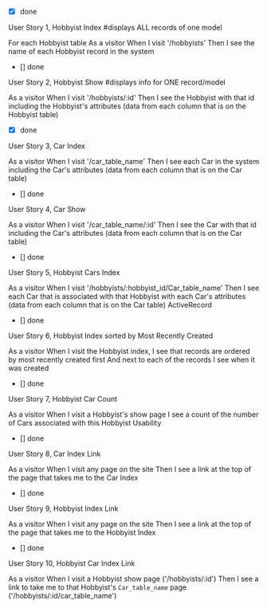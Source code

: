 - [x] done

User Story 1, Hobbyist Index #displays ALL records of one model

For each Hobbyist table
As a visitor
When I visit '/hobbyists'
Then I see the name of each Hobbyist record in the system

- [] done

User Story 2, Hobbyist Show #displays info for ONE record/model

As a visitor
When I visit '/hobbyists/:id'
Then I see the Hobbyist with that id including the Hobbyist's attributes
(data from each column that is on the Hobbyist table)

- [x] done

User Story 3, Car Index 

As a visitor
When I visit '/car_table_name'
Then I see each Car in the system including the Car's attributes
(data from each column that is on the Car table)
- [] done

User Story 4, Car Show 

As a visitor
When I visit '/car_table_name/:id'
Then I see the Car with that id including the Car's attributes
(data from each column that is on the Car table)
- [] done

User Story 5, Hobbyist Cars Index 

As a visitor
When I visit '/hobbyists/:hobbyist_id/Car_table_name'
Then I see each Car that is associated with that Hobbyist with each Car's attributes
(data from each column that is on the Car table)
ActiveRecord
- [] done

User Story 6, Hobbyist Index sorted by Most Recently Created 

As a visitor
When I visit the Hobbyist index,
I see that records are ordered by most recently created first
And next to each of the records I see when it was created
- [] done

User Story 7, Hobbyist Car Count

As a visitor
When I visit a Hobbyist's show page
I see a count of the number of Cars associated with this Hobbyist
Usability
- [] done

User Story 8, Car Index Link

As a visitor
When I visit any page on the site
Then I see a link at the top of the page that takes me to the Car Index
- [] done

User Story 9, Hobbyist Index Link

As a visitor
When I visit any page on the site
Then I see a link at the top of the page that takes me to the Hobbyist Index
- [] done

User Story 10, Hobbyist Car Index Link

As a visitor
When I visit a Hobbyist show page ('/hobbyists/:id')
Then I see a link to take me to that Hobbyist's `Car_table_name` page ('/hobbyists/:id/car_table_name')